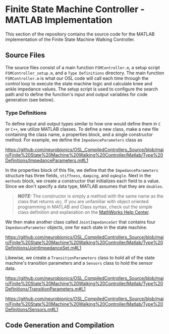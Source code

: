 # Finite State Machine Controller - MATLAB Implementation
This section of the repository contains the source code for the MATLAB implementation of the Finite State Machine Walking Controller. 

## Source Files
The source files consist of a main function `FSMController.m`, a setup script `FSMController_setup.m`, and a `Type Definitions` directory. The main function `FSMController.m` is what our OSL code will call each time through the control loop to execute the state machine logic and calculate knee and ankle impedance values. The setup script is used to configure the search path and to define the function's input and output variables for code generation (see below). 

### Type Definitions
To define input and output types similar to how one would define them in `C` or `C++`, we utilize MATLAB classes. To define a new class, make a new file containing the class name, a properties block, and a single constructor method. For example, we define the `ImpedanceParameters` class as

https://github.com/neurobionics/OSL_CompiledControllers_Source/blob/main/Finite%20State%20Machine%20Walking%20Controller/Matlab/Type%20Definitions/ImpedanceParameters.m#L1

In the properties block of this file, we define that the `ImpedanceParameters` structure has three fields, `stiffness`, `damping`, and `eqAngle`. Next in the `methods` block, we create a constructor that initializes each field to a value. Since we don't specify a data type, MATLAB assumes that they are `doubles`. 

> **_NOTE:_** The constructor is simply a method with the same name as the class that returns `obj`. If you are unfamiliar with object oriented programming in MATLAB and Class syntax, check out the simple class definition and explanation on the [MathWorks Help Center](https://www.mathworks.com/help/matlab/matlab_oop/user-defined-classes.html). 

We then make another class called `JointImpedanceSet` that contains four `ImpedanceParameter` objects, one for each state in the state machine.

https://github.com/neurobionics/OSL_CompiledControllers_Source/blob/main/Finite%20State%20Machine%20Walking%20Controller/Matlab/Type%20Definitions/JointImpedanceSet.m#L1

Likewise, we create a `TransitionParameters` class to hold all of the state machine's transition parameters and a `Sensors` class to hold the sensor data. 

https://github.com/neurobionics/OSL_CompiledControllers_Source/blob/main/Finite%20State%20Machine%20Walking%20Controller/Matlab/Type%20Definitions/TransitionParameters.m#L1

https://github.com/neurobionics/OSL_CompiledControllers_Source/blob/main/Finite%20State%20Machine%20Walking%20Controller/Matlab/Type%20Definitions/Sensors.m#L1


## Code Generation and Compilation